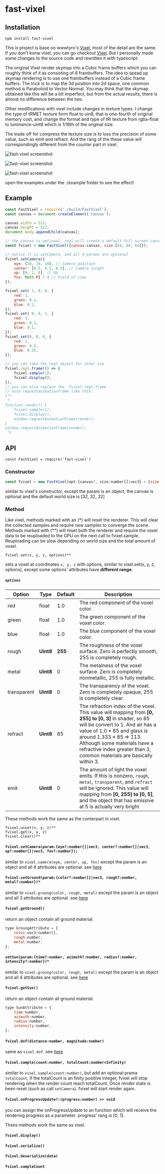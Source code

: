 # fast-vixel

## Installation
`npm install fast-vixel`

This is project is base on wwwtyro's [Vixel](https://github.com/wwwtyro/vixel), most of the detail are the same. If you don't konw vixel, you can go checkout [Vixel](https://github.com/wwwtyro/vixel).
But I personally made some changes to the source code and rewritten it with typescript.

The original Vixel render skymap into a Cubic frame buffers which you can roughly think of it as consisting of 6 frambuffers. The idea to spead up skymap rendering is to use one frambuffers instead of a Cubic frame buffers. The trick is to map the 3d position into 2d space, one common method is Paraboloid to Vector Normal.
You may think that the skymap obtained like this will be a bit imperfect, but from the actual results, there is almost no difference between the two.

Other modifications with vixel include changes in texture types. I change the type of tRMET texture form float to uin8, that is one-fourth of original memory cost, and change the format and type of tRi texture from rgba-float to luminance-uint8 which is 1/16th of the original size.

The trade off for compress the texture size is to loss the precision of some value, such as emit and refract. And the rang of the these value will correspondingly different from the counter part in vixel.

![fast-vixel screenshot](img/1.png)

![fast-vixel screenshot](img/2.png)

![fast-vixel screenshot](img/3.png)

open the examples under the ./example folder to see the effect!

## Example
```js
const FastVixel = require('./build/FastVixel');
const canvas = document.createElement('canvas');

canvas.width = 512;
canvas.height = 512;
document.body.appendChild(canvas);

// the canvas is optional, regl will create a default full screen canvas if you don't pass it one.
const fvixel = new FastVixel({canvas:canvas, size:[64, 64, 64]});

// notice it is setCamera, and all 4 params are optional 
fvixel.setCamera({
    eye: [10, 10, 10], // Camera position
    center: [0.5, 0.5, 0.5], // Camera target
    up: [0, 1, 0], // Up
    fov: Math.PI / 4 // Field of view
});

fvixel.set( 1, 0, 0, {
    red: 1,
    green: 0.1,
    blue: 0.1,
});
fvixel.set( 0, 0, 1, {
    red: 1,
    green: 0.1,
    blue: 0.1,
});
fvixel.set(0, 0, 0, {
    red: 1,
    green: 0.5,
    blue: 0.25,
});

// you can take the regl object for other use
fvixel.regl.frame(() => {
    fvixel.sample(1);
    fvixel.display();
});
// you can also replace the `fvixel.regl.frame`
// with requestanimationframe like this:
/**
 * 
function render() {  
    fvixel.sample(1);
    fvixel.display();
    window.requestAnimationFrame(render); 
}
window.requestAnimationFrame(render);
 */
```

## API

`const FastVixel = require('fast-vixel')`

### Constructor

```js
const fvixel = new FastVixel(opt:{canvas?, size:number[]|vec3} = {size:[32, 32, 32]});
```
similar to vixel's constructor, except the param is an object, the canvas is optional and the default world size is [32, 32, 32]
### Method
Like vixel, methods marked with an (*) will reset the renderer. This will clear the collected samples and require new samples to converge the scene. Methods marked with (**) will reset both the renderer and require the voxel data to be reuploaded to the GPU on the next call to fvixel.sample. Reuploading can be slow depending on world size and the total amount of voxel.

`fvixel.set(x, y, z, options)**`

sets a voxel at coordinates `x, y, z` with options, similar to vixel.set(x, y, z, options), except some options' attributes have **different range**:
##### `options`

| Option      | Type  | Default | Description                                                                                                              |
| ----------- | ----- | ------- | ------------------------------------------------------------------------------------------------------------------------ |
| red         | float | 1.0     | The red component of the voxel color.                                                                                    |
| green       | float | 1.0     | The green component of the voxel color.                                                                                  |
| blue        | float | 1.0     | The blue component of the voxel color.                                                                                   |
| rough       | **Uint8** | **255**     | The roughness of the voxel surface. Zero is perfectly smooth, 255 is completely rough.                                   |
| metal       | **Uint8** | 0     | The metalness of the voxel surface. Zero is completely nonmetallic, 255 is fully metallic.                               |
| transparent | **Uint8** | 0     | The transparency of the voxel. Zero is completely opaque, 255 is completely clear.                                       |
| refract     | **Uint8** | 85     | The refraction index of the voxel. This value will mapping from **[0, 255] to [0, 3]** in shader, so 85 will be convert to 1. And air has a value of 1.0 * 85 and glass is around 1.333 * 85 => 113. Although some materials have a refractive index greater than 3, common materials are basically within 3.                                   |
| emit        | **Uint8** | 0     | The amount of light the voxel emits. If this is nonzero, `rough`, `metal`, `transparent`, and `refract` will be ignored. This value will mapping from **[0, 255] to [0, 5]**, and the object that has emissive at 5 is actually very bright|


These methods work the same as the conterpart in vixel.
```
fvixel.unset(x, y, z)**
fvixel.get(x, y, z)
fvixel.clear()**
```
#### `fvixel.setCamera(param:{eye?:number[]|vec3, center?:number[]|vec3, up?:number[]|vec3, fov?:number});`
similar to `vixel.camera(eye, center, up, fov)` except the param is an object and all 4 attributes are optional. see [here](https://github.com/wwwtyro/vixel#vixelcameraeye-center-up-fov)

#### `fvixel.setGround(param:{color?:number[]|vec3, rough?:number, metal?:number})*`
similar to `vixel.groung(color, rough, metal)` except the param is an object and all 3 attributes are optional. see [here](https://github.com/wwwtyro/vixel#vixelgroundcolor-rough-metal)
#### `fvixel.getGround()`
return an object contain all ground material.
```js
type GroungAttribute = {
    color:vec3|number[],
    rough:number,
    metal:number,
};
```

#### `setSun(param:{time?:number, azimuth?:number, radius?:number, intensity?:number})*`
similar to `vixel.groung(color, rough, metal)` except the param is an object and all 4 attributes are optional. see [here](https://github.com/wwwtyro/vixel#vixelsuntime-azimuth-radius-intensity)
#### `fvixel.getSun()`
return an object contain all ground material.
```js
type SunAttribute = {
    time:number,
    azimuth:number,
    radius:number,
    intensity:number,
};
```

#### `fvixel.dof(distance:number, magnitude:number)`
same as `vixel.dof`. see [here](https://github.com/wwwtyro/vixel#vixeldofdistance-magnitude)

#### `fvixel.sample(count:number, totalCount:number=Infinity)`
similar to `vixel.sample(count:number)`, but add an optional prama `totalCount`, if the totalCount is an finity positive integer, fvixel will stop rendering when the render count reach totalCount. Once render state is been reset (such as call `setCamera`). fvixel will start render again.

#### `fvixel.onProgressUpdate?:(progress:number) => void`
you can assign the onProgressUpdate to an function which will receive the rendering progress as a parameter. progress' rang is [0, 1].

Thses methods work the same as vixel.
#### `fvixel.display()`
#### `fvixel.serialize()`
#### `fvixel.deserialize(data)`
#### `fvixel.sampleCount`